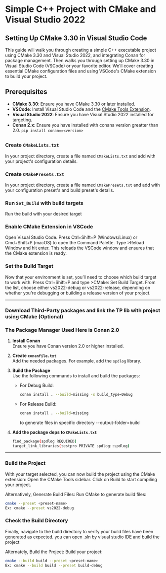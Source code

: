 # Simple C++ Project with CMake and Visual Studio 2022

## Setting Up CMake 3.30 in Visual Studio Code

This guide will walk you through creating a simple C++ executable project using CMake 3.30 and Visual Studio 2022, and integrating Conan for package management.
Then walks you through setting up CMake 3.30 in Visual Studio Code (VSCode) or your favorite editor. We'll cover creating essential CMake configuration files and using VSCode's CMake extension to build your project.

## Prerequisites

- **CMake 3.30**: Ensure you have CMake 3.30 or later installed.
- **VSCode**: Install Visual Studio Code and the [CMake Tools Extension](https://marketplace.visualstudio.com/items?itemName=ms-vscode.cmake-tools).
- **Visual Studio 2022**: Ensure you have Visual Studio 2022 installed for targeting.
- **Conan 2.x**: Ensure you have installed with conana version greatter than 2.0. ```pip install conan==<version>```

##
### Create `CMakeLists.txt`

In your project directory, create a file named `CMakeLists.txt` and add with your project's configuration details.

### Create `CMakePresets.txt`
In your project directory, create a file named `CMakePresets.txt` and add with your configuration preset's and build preset's details.

### Run `Set_Build` with build targets
Run the build with your desired target

### Enable CMake Extension in VSCode
Open Visual Studio Code.
Press Ctrl+Shift+P (Windows/Linux) or Cmd+Shift+P (macOS) to open the Command Palette.
Type >Reload Window and hit enter. This reloads the VSCode window and ensures that the CMake extension is ready.

### Set the Build Target
Now that your environment is set, you’ll need to choose which build target to work with.
Press Ctrl+Shift+P and type >CMake: Set Build Target.
From the list, choose either vs2022-debug or vs2022-release, depending on whether you're debugging or building a release version of your project.

---
### Download Third-Party packages and link the TP lib with project using CMake (Optional)
### The Package Manager Used Here is Conan 2.0

1. **Install Conan**  
   Ensure you have Conan version 2.0 or higher installed.

2. **Create `conanfile.txt`**  
   Add the needed packages. For example, add the `spdlog` library.

3. **Build the Package**  
   Use the following commands to install and build the packages:

   - For Debug Build:
     ```bash
     conan install . --build=missing -s build_type=Debug
     ```

   - For Release Build:
     ```bash
     conan install . --build=missing
     ```

     to generate files in specific directory --output-folder=build

4. **Add the package deps to `CMakeLists.txt`**
   ```bash
   find_package(spdlog REQUIRED)
   target_link_libraries(testpro PRIVATE spdlog::spdlog)
   ```
---
### Build the Project
With your target selected, you can now build the project using the CMake extension:
Open the CMake Tools sidebar.
Click on Build to start compiling your project.

   Alternatively, Generate Build Files: Run CMake to generate build files:
   ```bash
   cmake --preset <preset-name>
   Ex: cmake --preset vs2022-debug
   ```

### Check the Build Directory
Finally, navigate to the build directory to verify your build files have been generated as expected.
you can open .sln by visual studio IDE and build the project

   Alternately, Build the Project: Build your project:
   ```bash
   cmake --build build --preset <preset-name>
   Ex: cmake --build build --preset build-debug
   ```
